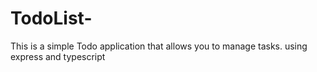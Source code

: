 # TodoList-
This is a simple Todo application that allows you to manage tasks. using express and typescript

